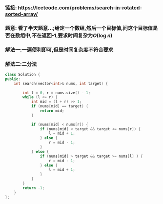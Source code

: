 ### 链接: https://leetcode.com/problems/search-in-rotated-sorted-array/

### 题意: 看了半天题意...;给定一个数组,然后一个目标值,问这个目标值是否在数组中,不在返回-1,要求时间复杂为*O*(log *n*) 

### 解法一:一遍便利即可,但是时间复杂度不符合要求

### 解法二:二分法

```C++
class Solution {
public:
    int search(vector<int>& nums, int target) {
        
        int l = 0, r = nums.size() - 1;
        while (l <= r) {
            int mid = (l + r) >> 1;
            if (nums[mid] == target) {
                return mid;
            }
            
            if (nums[mid] < nums[r]) {
                if (nums[mid] < target && target <= nums[r]) {
                    l = mid + 1;
                } else {
                    r = mid - 1;
                }
            } else {
                if (nums[mid] > target && target >= nums[l] ) {
                    r = mid - 1;
                } else {
                    l = mid + 1;
                }
            }            
        }
        return -1;   
    }
};
```

